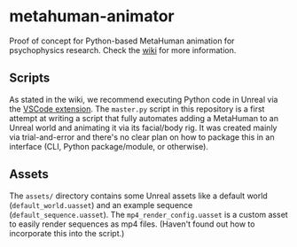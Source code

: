 # metahuman-animator
Proof of concept for Python-based MetaHuman animation for psychophysics research.
Check the [wiki](https://github.com/SchynsLab/metahuman-animator/wiki) for more information.

## Scripts

As stated in the wiki, we recommend executing Python code in Unreal via the [VSCode extension](https://marketplace.visualstudio.com/items?itemName=NilsSoderman.ue-python). The `master.py` script in this repository is a first attempt
at writing a script that fully automates adding a MetaHuman to an Unreal world and
animating it via its facial/body rig. It was created mainly via trial-and-error and there's
no clear plan on how to package this in an interface (CLI, Python package/module, or otherwise).

## Assets

The `assets/` directory contains some Unreal assets like a default world (`default_world.uasset`)
and an example sequence (`default_sequence.uasset`). The `mp4_render_config.uasset` is a custom
asset to easily render sequences as mp4 files. (Haven't found out how to incorporate this
into the script.)

